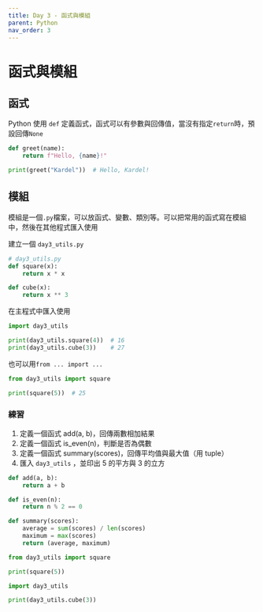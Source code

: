 ```yaml
---
title: Day 3 - 函式與模組
parent: Python
nav_order: 3
---
```


# 函式與模組

## 函式

Python 使用 `def` 定義函式，函式可以有參數與回傳值，當沒有指定`return`時，預設回傳`None`

```python
def greet(name):
    return f"Hello, {name}!"

print(greet("Kardel"))  # Hello, Kardel!
```

## 模組

模組是一個`.py`檔案，可以放函式、變數、類別等。可以把常用的函式寫在模組中，然後在其他程式匯入使用

建立一個 `day3_utils.py`
```python
# day3_utils.py
def square(x):
    return x * x

def cube(x):
    return x ** 3
```

在主程式中匯入使用
```python
import day3_utils

print(day3_utils.square(4))  # 16
print(day3_utils.cube(3))    # 27
```

也可以用`from ... import ...`
```python
from day3_utils import square

print(square(5))  # 25
```

### 練習

1. 定義一個函式 add(a, b)，回傳兩數相加結果
2. 定義一個函式 is_even(n)，判斷是否為偶數
3. 定義一個函式 summary(scores)，回傳平均值與最大值（用 tuple）
4. 匯入 `day3_utils` ，並印出 5 的平方與 3 的立方

```python
def add(a, b):
    return a + b

def is_even(n):
    return n % 2 == 0

def summary(scores):
    average = sum(scores) / len(scores)
    maximum = max(scores)
    return (average, maximum)

from day3_utils import square

print(square(5))

import day3_utils

print(day3_utils.cube(3))
```

